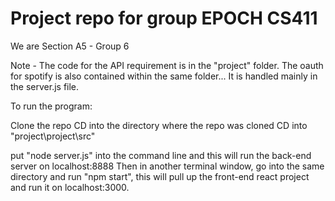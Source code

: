 # Project repo for group EPOCH CS411

We are Section A5 - Group 6

Note - The code for the API requirement is in the "project" folder.
The oauth for spotify is also contained within the same folder... It is handled mainly in the server.js file.

To run the program:

Clone the repo
CD into the directory where the repo was cloned
CD into "project\project\src"

put "node server.js" into the command line and this will run the back-end server on localhost:8888
Then in another terminal window, go into the same directory and run "npm start", this will pull up the front-end react project and run it on localhost:3000.
